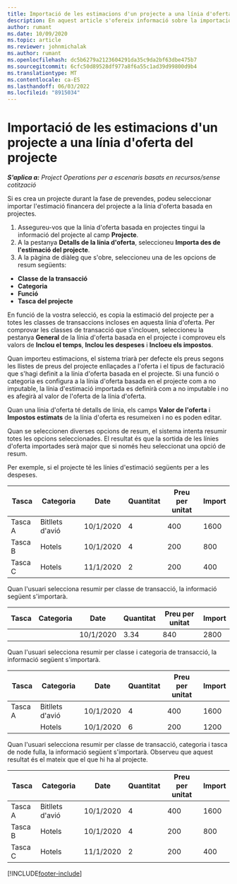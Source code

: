 ```yaml
---
title: Importació de les estimacions d'un projecte a una línia d'oferta del projecte
description: En aquest article s'ofereix informació sobre la importació d'estimacions d'un projecte a una línia d'oferta del projecte.
author: rumant
ms.date: 10/09/2020
ms.topic: article
ms.reviewer: johnmichalak
ms.author: rumant
ms.openlocfilehash: dc5b6279a2123604291da35c9da2bf63dbe475b7
ms.sourcegitcommit: 6cfc50d89528df977a8f6a55c1ad39d99800d9b4
ms.translationtype: MT
ms.contentlocale: ca-ES
ms.lasthandoff: 06/03/2022
ms.locfileid: "8915034"
---
```

# <a name="import-estimates-for-a-project-to-a-project-quote-line"></a>Importació de les estimacions d'un projecte a una línia d'oferta del projecte

_**S'aplica a:** Project Operations per a escenaris basats en recursos/sense cotització_


Si es crea un projecte durant la fase de prevendes, podeu seleccionar importar l'estimació financera del projecte a la línia d'oferta basada en projectes.

1. Assegureu-vos que la línia d'oferta basada en projectes tingui la informació del projecte al camp **Projecte**.
2. A la pestanya **Detalls de la línia d'oferta**, seleccioneu **Importa des de l'estimació del projecte**.
3. A la pàgina de diàleg que s'obre, seleccioneu una de les opcions de resum següents:

  - **Classe de la transacció**
  - **Categoria**
  - **Funció** 
  - **Tasca del projecte**

En funció de la vostra selecció, es copia la estimació del projecte per a totes les classes de transaccions incloses en aquesta línia d'oferta. Per comprovar les classes de transacció que s'inclouen, seleccioneu la pestanya **General** de la línia d'oferta basada en el projecte i comproveu els valors de **Inclou el temps**, **Inclou les despeses** i **Incloeu els impostos**.

Quan importeu estimacions, el sistema triarà per defecte els preus segons les llistes de preus del projecte enllaçades a l'oferta i el tipus de facturació que s'hagi definit a la línia d'oferta basada en el projecte. Si una funció o categoria es configura a la línia d'oferta basada en el projecte com a no imputable, la línia d'estimació importada es definirà com a no imputable i no es afegirà al valor de l'oferta de la línia d'oferta.

Quan una línia d'oferta té detalls de línia, els camps **Valor de l'oferta** i **Impostos estimats** de la línia d'oferta es resumeixen i no es poden editar.

Quan se seleccionen diverses opcions de resum, el sistema intenta resumir totes les opcions seleccionades. El resultat és que la sortida de les línies d'oferta importades serà major que si només heu seleccionat una opció de resum.

Per exemple, si el projecte té les línies d'estimació següents per a les despeses.

| Tasca | Categoria | Date | Quantitat | Preu per unitat | Import |
| --- | --- | --- | --- | --- | --- |
| Tasca A | Bitllets d'avió | 10/1/2020 | 4 | 400 | 1600 |
| Tasca B | Hotels | 10/1/2020 | 4 | 200 | 800 |
| Tasca C | Hotels | 11/1/2020 | 2 | 200 | 400 |

Quan l'usuari selecciona resumir per classe de transacció, la informació següent s'importarà.

| Tasca | Categoria | Date | Quantitat | Preu per unitat | Import |
| --- | --- | --- | --- | --- | --- |
| | | 10/1/2020 | 3.34 | 840 | 2800 |

Quan l'usuari selecciona resumir per classe i categoria de transacció, la informació següent s'importarà.

| Tasca | Categoria | Date | Quantitat | Preu per unitat | Import |
| --- | --- | --- | --- | --- | --- |
| Tasca A | Bitllets d'avió | 10/1/2020 | 4 | 400 | 1600 |
| | Hotels | 10/1/2020 | 6 | 200 | 1200 |

Quan l'usuari selecciona resumir per classe de transacció, categoria i tasca de node fulla, la informació següent s'importarà. Observeu que aquest resultat és el mateix que el que hi ha al projecte.

| Tasca | Categoria | Date | Quantitat | Preu per unitat | Import |
| --- | --- | --- | --- | --- | --- |
| Tasca A | Bitllets d'avió | 10/1/2020 | 4 | 400 | 1600 |
| Tasca B | Hotels | 10/1/2020 | 4 | 200 | 800 |
| Tasca C | Hotels | 11/1/2020 | 2 | 200 | 400 |


[!INCLUDE[footer-include](../includes/footer-banner.md)]
